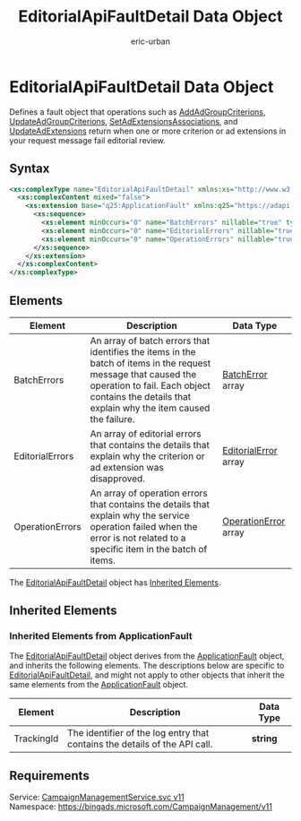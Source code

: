 ﻿---
title: EditorialApiFaultDetail Data Object
ms.service: bing-ads-campaign-management
ms.topic: article
author: eric-urban
ms.author: eur
---
# EditorialApiFaultDetail Data Object
Defines a fault object that operations such as [AddAdGroupCriterions](../campaign-management/addadgroupcriterions.md), [UpdateAdGroupCriterions](../campaign-management/updateadgroupcriterions.md), [SetAdExtensionsAssociations](../campaign-management/setadextensionsassociations.md), and [UpdateAdExtensions](../campaign-management/updateadextensions.md) return when one or more criterion or ad extensions in your request message fail editorial review.

## Syntax
```xml
<xs:complexType name="EditorialApiFaultDetail" xmlns:xs="http://www.w3.org/2001/XMLSchema">
  <xs:complexContent mixed="false">
    <xs:extension base="q25:ApplicationFault" xmlns:q25="https://adapi.microsoft.com">
      <xs:sequence>
        <xs:element minOccurs="0" name="BatchErrors" nillable="true" type="tns:ArrayOfBatchError" />
        <xs:element minOccurs="0" name="EditorialErrors" nillable="true" type="tns:ArrayOfEditorialError" />
        <xs:element minOccurs="0" name="OperationErrors" nillable="true" type="tns:ArrayOfOperationError" />
      </xs:sequence>
    </xs:extension>
  </xs:complexContent>
</xs:complexType>
```

## <a name="elements"></a>Elements

|Element|Description|Data Type|
|-----------|---------------|-------------|
|<a name="batcherrors"></a>BatchErrors|An array of batch errors that identifies the items in the batch of items in the request message that caused the operation to fail. Each object contains the details that explain why the item caused the failure.|[BatchError](batcherror.md) array|
|<a name="editorialerrors"></a>EditorialErrors|An array of editorial errors that contains the details that explain why the criterion or ad extension was disapproved.|[EditorialError](editorialerror.md) array|
|<a name="operationerrors"></a>OperationErrors|An array of operation errors that contains the details that explain why the service operation failed when the error is not related to a specific item in the batch of items.|[OperationError](operationerror.md) array|

The [EditorialApiFaultDetail](editorialapifaultdetail.md) object has [Inherited Elements](#inheritedelements).

## <a name="inheritedelements"></a>Inherited Elements

### <a name="inheritedelementsapplicationfault"></a>Inherited Elements from ApplicationFault
The [EditorialApiFaultDetail](editorialapifaultdetail.md) object derives from the [ApplicationFault](applicationfault.md) object, and inherits the following elements. The descriptions below are specific to [EditorialApiFaultDetail](editorialapifaultdetail.md), and might not apply to other objects that inherit the same elements from the [ApplicationFault](applicationfault.md) object.  

|Element|Description|Data Type|
|-----------|---------------|-------------|
|<a name="trackingid"></a>TrackingId|The identifier of the log entry that contains the details of the API call.|**string**|

## Requirements
Service: [CampaignManagementService.svc v11](https://campaign.api.bingads.microsoft.com/Api/Advertiser/CampaignManagement/v11/CampaignManagementService.svc)  
Namespace: https://bingads.microsoft.com/CampaignManagement/v11  

